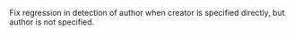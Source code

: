 Fix regression in detection of author when creator is specified directly,
but author is not specified.
